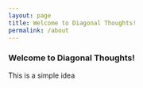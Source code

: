 ```yaml
---
layout: page
title: Welcome to Diagonal Thoughts!
permalink: /about
---
```


### Welcome to Diagonal Thoughts!

This is a simple idea